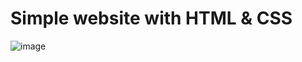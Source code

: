 # Simple website with HTML & CSS



![image](https://user-images.githubusercontent.com/109276013/218489386-f2fd11f1-6b28-4d20-9fcd-e172274b7afc.png)

